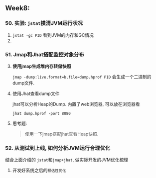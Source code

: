 ## Week8: 

### 50. 实验: `jstat`摸清JVM运行状况

1. `jstat -gc PID` 看到JVM的内存和GC情况
2. 










### 51. Jmap和Jhat搭配监控对象分布



3. **使用jmap生成堆内存转储快照**

   `jmap -dump:live,format=b,file=dump.hprof PID` 会生成一个二进制的dump文件.

4. 使用Jhat查看dump文件

   jhat可以分析Heap的Dump. 内置了web浏览器, 可以放在浏览器看

   `jhat dump.hprof -port 8080`

5. 思考题: 

   >  使用一下jmap搭配jhat查看Heap快照. 





### 52. 从测试到上线, 如何分析JVM运行合理优化

结合上面介绍的 `jstat`和`jmap+jhat`, 做实际开发的JVM优化梳理

1. 开发好系统之后的`预估性优化`

   
























